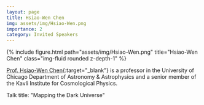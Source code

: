 ```yaml
---
layout: page
title: Hsiao-Wen Chen
img: assets/img/Hsiao-Wen.png
importance: 2
category: Invited Speakers
---
```


<div class="row">
    <div class="col-sm mt-3 mt-md-0">
        {% include figure.html path="assets/img/Hsiao-Wen.png" title="Hsiao-Wen Chen" class="img-fluid rounded z-depth-1" %}
    </div>
</div>
<!-- <div class="caption">
    This image can also have a caption. It's like magic.
</div> -->

[Prof. Hsiao-Wen Chen](https://lambda.uchicago.edu/wordpress/){:target="_blank"} is a professor in the University of Chicago Department of Astronomy & Astrophysics and a senior member of the Kavli Institute for Cosmological Physics.

Talk title: "Mapping the Dark Universe"